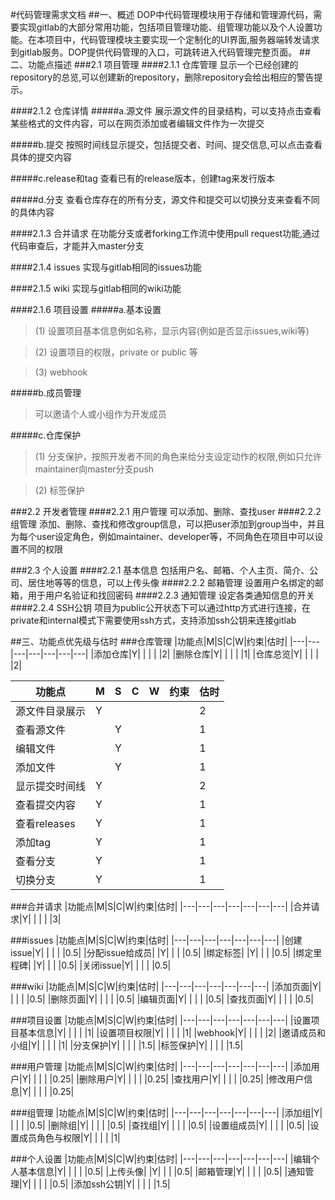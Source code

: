 #代码管理需求文档
##一、概述
DOP中代码管理模块用于存储和管理源代码，需要实现gitlab的大部分常用功能，包括项目管理功能、组管理功能以及个人设置功能。在本项目中，代码管理模块主要实现一个定制化的UI界面,服务器端转发请求到gitlab服务。DOP提供代码管理的入口，可跳转进入代码管理完整页面。
##二、功能点描述
###2.1 项目管理
####2.1.1 仓库管理
显示一个已经创建的repository的总览,可以创建新的repository，删除repository会给出相应的警告提示。

####2.1.2 仓库详情
#####a.源文件
展示源文件的目录结构，可以支持点击查看某些格式的文件内容，可以在网页添加或者编辑文件作为一次提交

#####b.提交
按照时间线显示提交，包括提交者、时间、提交信息,可以点击查看具体的提交内容

#####c.release和tag
查看已有的release版本，创建tag来发行版本

#####d.分支
查看仓库存在的所有分支，源文件和提交可以切换分支来查看不同的具体内容

####2.1.3 合并请求
在功能分支或者forking工作流中使用pull request功能,通过代码审查后，才能并入master分支

####2.1.4 issues
实现与gitlab相同的issues功能

####2.1.5 wiki
实现与gitlab相同的wiki功能

####2.1.6 项目设置
#####a.基本设置
>(1)	设置项目基本信息例如名称，显示内容(例如是否显示issues,wiki等)

>(2)	设置项目的权限，private or public 等

>(3)	webhook

#####b.成员管理
>可以邀请个人或小组作为开发成员

#####c.仓库保护
>(1)	分支保护，按照开发者不同的角色来给分支设定动作的权限,例如只允许maintainer向master分支push

>(2) 	标签保护

###2.2 开发者管理
####2.2.1 用户管理
可以添加、删除、查找user
####2.2.2 组管理
添加、删除、查找和修改group信息，可以把user添加到group当中，并且为每个user设定角色，例如maintainer、developer等，不同角色在项目中可以设置不同的权限

###2.3 个人设置
####2.2.1 基本信息
包括用户名、邮箱、个人主页、简介、公司、居住地等等的信息，可以上传头像
####2.2.2 邮箱管理
设置用户名绑定的邮箱，用于用户名验证和找回密码
####2.2.3 通知管理
设定各类通知信息的开关
####2.2.4 SSH公钥
项目为public公开状态下可以通过http方式进行连接，在private和internal模式下需要使用ssh方式，支持添加ssh公钥来连接gitlab

##三、功能点优先级与估时
###仓库管理
|功能点|M|S|C|W|约束|估时|
|---|---|---|---|---|---|---|
|添加仓库|Y| | | | |2|
|删除仓库|Y| | | | |1|
|仓库总览|Y| | | | |2|

|功能点|M|S|C|W|约束|估时|
|---|---|---|---|---|---|---|
|源文件目录展示|Y| | | | |2|
|查看源文件| |Y| | | |1|
|编辑文件| |Y| | | |1|
|添加文件| |Y| | | |1|
|显示提交时间线|Y| | | | |2|
|查看提交内容|Y| | | | |1|
|查看releases|Y| | | | |1|
|添加tag|Y| | | | |1|
|查看分支|Y| | | | |1|
|切换分支|Y| | | | |1|

###合并请求
|功能点|M|S|C|W|约束|估时|
|---|---|---|---|---|---|---|
|合并请求|Y| | | | |3|

###issues
|功能点|M|S|C|W|约束|估时|
|---|---|---|---|---|---|---|
|创建issue|Y| | | | |0.5|
|分配issue给成员| |Y| | | |0.5|
|绑定标签| |Y| | | |0.5|
|绑定里程碑| |Y| | | |0.5|
|关闭issue|Y| | | | |0.5|

###wiki
|功能点|M|S|C|W|约束|估时|
|---|---|---|---|---|---|---|
|添加页面|Y| | | | |0.5|
|删除页面|Y| | | | |0.5|
|编辑页面|Y| | | | |0.5|
|查找页面|Y| | | | |0.5|

###项目设置
|功能点|M|S|C|W|约束|估时|
|---|---|---|---|---|---|---|
|设置项目基本信息|Y| | | | |1|
|设置项目权限|Y| | | | |1|
|webhook|Y| | | | |2|
|邀请成员和小组|Y| | | | |1|
|分支保护|Y| | | | |1.5|
|标签保护|Y| | | | |1.5|

###用户管理
|功能点|M|S|C|W|约束|估时|
|---|---|---|---|---|---|---|
|添加用户|Y| | | | |0.25|
|删除用户|Y| | | | |0.25|
|查找用户|Y| | | | |0.25|
|修改用户信息|Y| | | | |0.25|

###组管理
|功能点|M|S|C|W|约束|估时|
|---|---|---|---|---|---|---|
|添加组|Y| | | | |0.5|
|删除组|Y| | | | |0.5|
|查找组|Y| | | | |0.5|
|设置组成员|Y| | | | |0.5|
|设置成员角色与权限|Y| | | | |1|

###个人设置
|功能点|M|S|C|W|约束|估时|
|---|---|---|---|---|---|---|
|编辑个人基本信息|Y| | | | |0.5|
|上传头像| |Y| | | |0.5|
|邮箱管理|Y| | | | |0.5|
|通知管理|Y| | | | |0.5|
|添加ssh公钥|Y| | | | |1.5|









